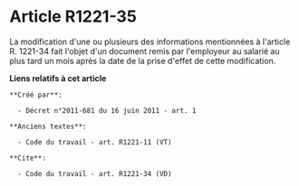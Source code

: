 # Article R1221-35

La modification d'une ou plusieurs des informations mentionnées à l'article R. 1221-34 fait l'objet d'un document remis par
l'employeur au salarié au plus tard un mois après la date de la prise d'effet de cette modification.

**Liens relatifs à cet article**

	**Créé par**:

	  - Décret n°2011-681 du 16 juin 2011 - art. 1

	**Anciens textes**:

	  - Code du travail - art. R1221-11 (VT)

	**Cite**:

	  - Code du travail - art. R1221-34 (VD)
